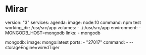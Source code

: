 # Mirar
version: "3"
services:
  agenda:
    image: node:10
    command: npm test
    working_dir: /usr/src/app
    volumes:
      - ./:/usr/src/app
    environment:
      - MONGODB_HOST=mongodb
    links:
      - mongodb

  mongodb:
    image: mongo:latest
    ports:
      - "27017"
    command:
      - --storageEngine=wiredTiger